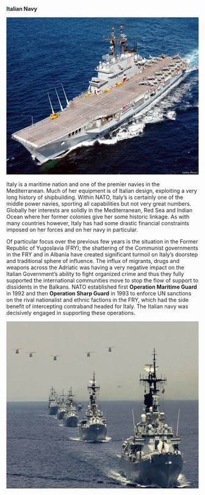 **Italian Navy**

<img src="/assets\images\nato\it\navy\image1.jpg" style="width:6.5in;height:4.29375in" />

Italy is a maritime nation and one of the premier navies in the
Mediterranean. Much of her equipment is of Italian design, exploiting a
very long history of shipbuilding. Within NATO, Italy’s is certainly one
of the middle power navies, sporting all capabilities but not very great
numbers. Globally her interests are solidly in the Mediterranean, Red
Sea and Indian Ocean where her former colonies give her some historic
linkage. As with many countries however, Italy has had some drastic
financial constraints imposed on her forces and on her navy in
particular.

Of particular focus over the previous few years is the situation in the
Former Republic of Yugoslavia (FRY); the shattering of the Communist
governments in the FRY and in Albania have created significant turmoil
on Italy’s doorstep and traditional sphere of influence. The influx of
migrants, drugs and weapons across the Adriatic was having a very
negative impact on the Italian Government’s ability to fight organized
crime and thus they fully supported the international communities move
to stop the flow of support to dissidents in the Balkans. NATO
established first **Operation Maritime Guard** in 1992 and then
**Operation Sharp Guard** in 1993 to enforce UN sanctions on the rival
nationalist and ethnic factions in the FRY, which had the side benefit
of intercepting contraband headed for Italy. The Italian navy was
decisively engaged in supporting these operations.

<img src="/assets\images\nato\it\navy\image2.jpg" style="width:6.39823in;height:4.55554in" />
